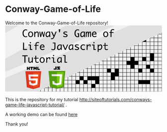# Conway-Game-of-Life
Welcome to the Conway-Game-of-Life repository!
![](https://github.com/TorzsaCristian/Conway-Game-of-Life/blob/master/feature_image3.png)

This is the repository for my tutorial http://siteoftutorials.com/conways-game-life-javascript-tutorial/ .

A working demo can be found <a href="https://jsfiddle.net/torzsacristian/fz2jbdj6/">here</a>

Thank you!
